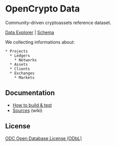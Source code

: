 # OpenCrypto Data

Community-driven cryptoassets reference dataset.

[Data Explorer](http://explorer.opencrypto.io/) | [Schema](https://schema.opencrypto.io/)

We collecting informations about:
```
* Projects
  * Ledgers
    * Networks
  * Assets
  * Clients
  * Exchanges
    * Markets
```

## Documentation
* [How to build & test](/BUILDING.md)
* [Sources](https://github.com/opencrypto-io/data/wiki/Sources) (wiki)

## License

[ODC Open Database License (ODbL)](https://opendatacommons.org/licenses/odbl/summary/)
